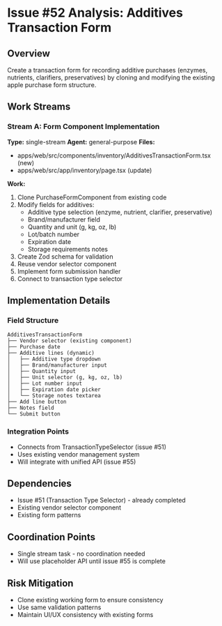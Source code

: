 # Issue #52 Analysis: Additives Transaction Form

## Overview
Create a transaction form for recording additive purchases (enzymes, nutrients, clarifiers, preservatives) by cloning and modifying the existing apple purchase form structure.

## Work Streams

### Stream A: Form Component Implementation
**Type:** single-stream
**Agent:** general-purpose
**Files:**
- apps/web/src/components/inventory/AdditivesTransactionForm.tsx (new)
- apps/web/src/app/inventory/page.tsx (update)

**Work:**
1. Clone PurchaseFormComponent from existing code
2. Modify fields for additives:
   - Additive type selection (enzyme, nutrient, clarifier, preservative)
   - Brand/manufacturer field
   - Quantity and unit (g, kg, oz, lb)
   - Lot/batch number
   - Expiration date
   - Storage requirements notes
3. Create Zod schema for validation
4. Reuse vendor selector component
5. Implement form submission handler
6. Connect to transaction type selector

## Implementation Details

### Field Structure
```
AdditivesTransactionForm
├── Vendor selector (existing component)
├── Purchase date
├── Additive lines (dynamic)
│   ├── Additive type dropdown
│   ├── Brand/manufacturer input
│   ├── Quantity input
│   ├── Unit selector (g, kg, oz, lb)
│   ├── Lot number input
│   ├── Expiration date picker
│   └── Storage notes textarea
├── Add line button
├── Notes field
└── Submit button
```

### Integration Points
- Connects from TransactionTypeSelector (issue #51)
- Uses existing vendor management system
- Will integrate with unified API (issue #55)

## Dependencies
- Issue #51 (Transaction Type Selector) - already completed
- Existing vendor selector component
- Existing form patterns

## Coordination Points
- Single stream task - no coordination needed
- Will use placeholder API until issue #55 is complete

## Risk Mitigation
- Clone existing working form to ensure consistency
- Use same validation patterns
- Maintain UI/UX consistency with existing forms